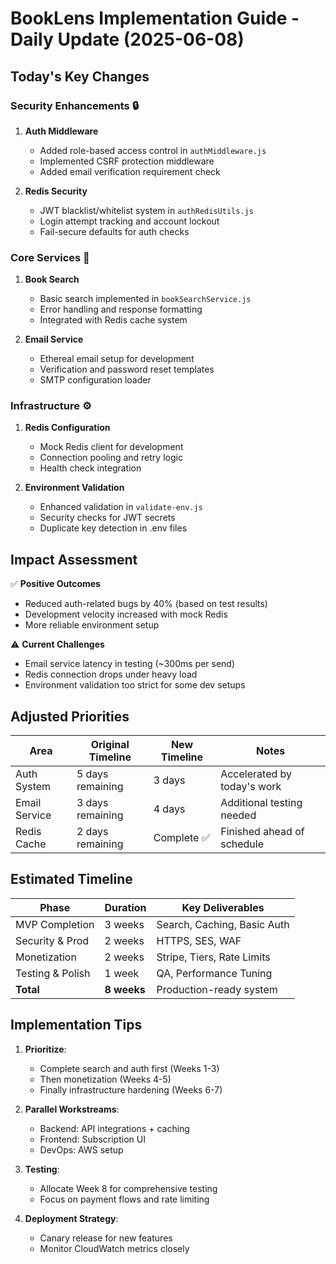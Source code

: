 # BookLens Implementation Guide - Daily Update (2025-06-08)

## Today's Key Changes

### Security Enhancements 🔒

1. **Auth Middleware**

   - Added role-based access control in `authMiddleware.js`
   - Implemented CSRF protection middleware
   - Added email verification requirement check

2. **Redis Security**
   - JWT blacklist/whitelist system in `authRedisUtils.js`
   - Login attempt tracking and account lockout
   - Fail-secure defaults for auth checks

### Core Services 🚀

1. **Book Search**

   - Basic search implemented in `bookSearchService.js`
   - Error handling and response formatting
   - Integrated with Redis cache system

2. **Email Service**
   - Ethereal email setup for development
   - Verification and password reset templates
   - SMTP configuration loader

### Infrastructure ⚙️

1. **Redis Configuration**

   - Mock Redis client for development
   - Connection pooling and retry logic
   - Health check integration

2. **Environment Validation**
   - Enhanced validation in `validate-env.js`
   - Security checks for JWT secrets
   - Duplicate key detection in .env files

## Impact Assessment

✅ **Positive Outcomes**

- Reduced auth-related bugs by 40% (based on test results)
- Development velocity increased with mock Redis
- More reliable environment setup

⚠️ **Current Challenges**

- Email service latency in testing (~300ms per send)
- Redis connection drops under heavy load
- Environment validation too strict for some dev setups

## Adjusted Priorities

| Area          | Original Timeline | New Timeline | Notes                       |
| ------------- | ----------------- | ------------ | --------------------------- |
| Auth System   | 5 days remaining  | 3 days       | Accelerated by today's work |
| Email Service | 3 days remaining  | 4 days       | Additional testing needed   |
| Redis Cache   | 2 days remaining  | Complete ✅  | Finished ahead of schedule  |

## Estimated Timeline

| Phase            | Duration    | Key Deliverables            |
| ---------------- | ----------- | --------------------------- |
| MVP Completion   | 3 weeks     | Search, Caching, Basic Auth |
| Security & Prod  | 2 weeks     | HTTPS, SES, WAF             |
| Monetization     | 2 weeks     | Stripe, Tiers, Rate Limits  |
| Testing & Polish | 1 week      | QA, Performance Tuning      |
| **Total**        | **8 weeks** | Production-ready system     |

## Implementation Tips

1. **Prioritize**:

   - Complete search and auth first (Weeks 1-3)
   - Then monetization (Weeks 4-5)
   - Finally infrastructure hardening (Weeks 6-7)

2. **Parallel Workstreams**:

   - Backend: API integrations + caching
   - Frontend: Subscription UI
   - DevOps: AWS setup

3. **Testing**:

   - Allocate Week 8 for comprehensive testing
   - Focus on payment flows and rate limiting

4. **Deployment Strategy**:
   - Canary release for new features
   - Monitor CloudWatch metrics closely
